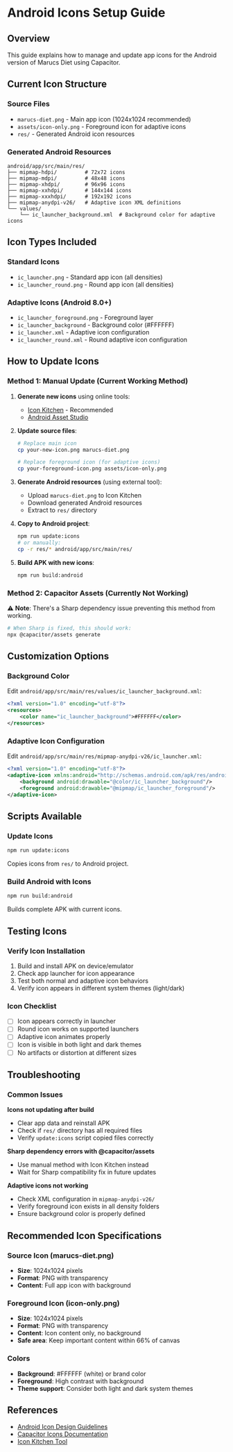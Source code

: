 # Android Icons Setup Guide

## Overview
This guide explains how to manage and update app icons for the Android version of Marucs Diet using Capacitor.

## Current Icon Structure

### Source Files
- `marucs-diet.png` - Main app icon (1024x1024 recommended)
- `assets/icon-only.png` - Foreground icon for adaptive icons
- `res/` - Generated Android icon resources

### Generated Android Resources
```
android/app/src/main/res/
├── mipmap-hdpi/         # 72x72 icons
├── mipmap-mdpi/         # 48x48 icons  
├── mipmap-xhdpi/        # 96x96 icons
├── mipmap-xxhdpi/       # 144x144 icons
├── mipmap-xxxhdpi/      # 192x192 icons
├── mipmap-anydpi-v26/   # Adaptive icon XML definitions
└── values/
    └── ic_launcher_background.xml  # Background color for adaptive icons
```

## Icon Types Included

### Standard Icons
- `ic_launcher.png` - Standard app icon (all densities)
- `ic_launcher_round.png` - Round app icon (all densities)

### Adaptive Icons (Android 8.0+)
- `ic_launcher_foreground.png` - Foreground layer
- `ic_launcher_background` - Background color (#FFFFFF)
- `ic_launcher.xml` - Adaptive icon configuration
- `ic_launcher_round.xml` - Round adaptive icon configuration

## How to Update Icons

### Method 1: Manual Update (Current Working Method)

1. **Generate new icons** using online tools:
   - [Icon Kitchen](https://icon.kitchen/) - Recommended
   - [Android Asset Studio](https://romannurik.github.io/AndroidAssetStudio/)

2. **Update source files**:
   ```bash
   # Replace main icon
   cp your-new-icon.png marucs-diet.png
   
   # Replace foreground icon (for adaptive icons)
   cp your-foreground-icon.png assets/icon-only.png
   ```

3. **Generate Android resources** (using external tool):
   - Upload `marucs-diet.png` to Icon Kitchen
   - Download generated Android resources
   - Extract to `res/` directory

4. **Copy to Android project**:
   ```bash
   npm run update:icons
   # or manually:
   cp -r res/* android/app/src/main/res/
   ```

5. **Build APK with new icons**:
   ```bash
   npm run build:android
   ```

### Method 2: Capacitor Assets (Currently Not Working)

⚠️ **Note**: There's a Sharp dependency issue preventing this method from working.

```bash
# When Sharp is fixed, this should work:
npx @capacitor/assets generate
```

## Customization Options

### Background Color
Edit `android/app/src/main/res/values/ic_launcher_background.xml`:
```xml
<?xml version="1.0" encoding="utf-8"?>
<resources>
    <color name="ic_launcher_background">#FFFFFF</color>
</resources>
```

### Adaptive Icon Configuration
Edit `android/app/src/main/res/mipmap-anydpi-v26/ic_launcher.xml`:
```xml
<?xml version="1.0" encoding="utf-8"?>
<adaptive-icon xmlns:android="http://schemas.android.com/apk/res/android">
    <background android:drawable="@color/ic_launcher_background"/>
    <foreground android:drawable="@mipmap/ic_launcher_foreground"/>
</adaptive-icon>
```

## Scripts Available

### Update Icons
```bash
npm run update:icons
```
Copies icons from `res/` to Android project.

### Build Android with Icons
```bash
npm run build:android
```
Builds complete APK with current icons.

## Testing Icons

### Verify Icon Installation
1. Build and install APK on device/emulator
2. Check app launcher for icon appearance
3. Test both normal and adaptive icon behaviors
4. Verify icon appears in different system themes (light/dark)

### Icon Checklist
- [ ] Icon appears correctly in launcher
- [ ] Round icon works on supported launchers
- [ ] Adaptive icon animates properly
- [ ] Icon is visible in both light and dark themes
- [ ] No artifacts or distortion at different sizes

## Troubleshooting

### Common Issues

**Icons not updating after build**
- Clear app data and reinstall APK
- Check if `res/` directory has all required files
- Verify `update:icons` script copied files correctly

**Sharp dependency errors with @capacitor/assets**
- Use manual method with Icon Kitchen instead
- Wait for Sharp compatibility fix in future updates

**Adaptive icons not working**
- Check XML configuration in `mipmap-anydpi-v26/`
- Verify foreground icon exists in all density folders
- Ensure background color is properly defined

## Recommended Icon Specifications

### Source Icon (marucs-diet.png)
- **Size**: 1024x1024 pixels
- **Format**: PNG with transparency
- **Content**: Full app icon with background

### Foreground Icon (icon-only.png)  
- **Size**: 1024x1024 pixels
- **Format**: PNG with transparency
- **Content**: Icon content only, no background
- **Safe area**: Keep important content within 66% of canvas

### Colors
- **Background**: #FFFFFF (white) or brand color
- **Foreground**: High contrast with background
- **Theme support**: Consider both light and dark system themes

## References
- [Android Icon Design Guidelines](https://developer.android.com/guide/practices/ui_guidelines/icon_design_adaptive)
- [Capacitor Icons Documentation](https://capacitorjs.com/docs/guides/splash-screens-and-icons)
- [Icon Kitchen Tool](https://icon.kitchen/)
